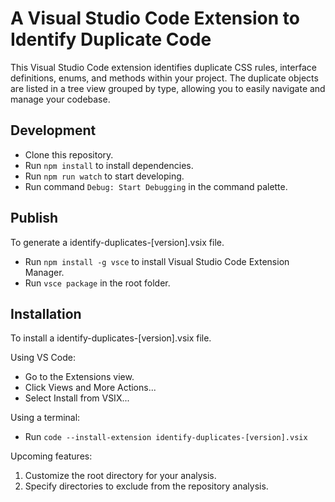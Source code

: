 # A Visual Studio Code Extension to Identify Duplicate Code

This Visual Studio Code extension identifies duplicate CSS rules, interface definitions, enums, and methods within your project. The duplicate objects are listed in a tree view grouped by type, allowing you to easily navigate and manage your codebase.

## Development

- Clone this repository.
- Run `npm install` to install dependencies.
- Run `npm run watch` to start developing.
- Run command `Debug: Start Debugging` in the command palette.

## Publish

To generate a identify-duplicates-[version].vsix file.

- Run `npm install -g vsce` to install Visual Studio Code Extension Manager.
- Run `vsce package` in the root folder.

## Installation

To install a identify-duplicates-[version].vsix file.

Using VS Code:

- Go to the Extensions view.
- Click Views and More Actions...
- Select Install from VSIX...

Using a terminal:

- Run `code --install-extension identify-duplicates-[version].vsix`

Upcoming features:

1. Customize the root directory for your analysis.
2. Specify directories to exclude from the repository analysis.
